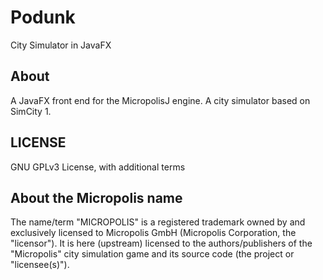 # Podunk
City Simulator in JavaFX

## About
A JavaFX front end for the MicropolisJ engine. A city simulator based on SimCity 1.

## LICENSE
GNU GPLv3 License, with additional terms

## About the Micropolis name
The name/term "MICROPOLIS" is a registered trademark owned by and
exclusively licensed to Micropolis GmbH (Micropolis Corporation, the
"licensor"). It is here (upstream) licensed to the authors/publishers of
the "Micropolis" city simulation game and its source code (the project or
"licensee(s)").
